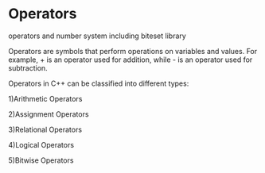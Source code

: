 # Operators
operators and number system including biteset library

Operators are symbols that perform operations on variables and values. For example, + is an operator used for addition, while - is an operator used for subtraction.

Operators in C++ can be classified into different types:

1)Arithmetic Operators

2)Assignment Operators

3)Relational Operators

4)Logical Operators

5)Bitwise Operators

